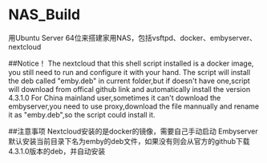 # NAS_Build
  用Ubuntu Server 64位来搭建家用NAS，包括vsftpd、docker、embyserver、nextcloud

##Notice！
  The nextcloud that this shell script installed is a docker image, you still need to run and configure it with your hand.
  The script will install the deb called "emby.deb" in current folder,but if doesn't have one,script will download from offical github link and automatically install the version 4.3.1.0
  For China mainland user,sometimes it can't download the embyserver,you need to use proxy,download the file mannually and rename it as "emby.deb",so the script could install it.
  
##注意事项
  Nextcloud安装的是docker的镜像，需要自己手动启动
  Embyserver默认安装当前目录下名为emby的deb文件，如果没有则会从官方的github下载4.3.1.0版本的deb，并自动安装
